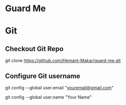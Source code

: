 # Guard Me

# Git

## Checkout Git Repo
git clone https://github.com/Hemant-Makar/guard-me.git

## Configure Git username
git config --global user.email "youremail@gmail.com"

git config --global user.name "Your Name"
